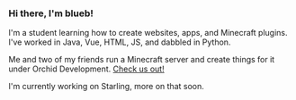 <h3> Hi there, I'm blueb! </h3>
<p> I'm a student learning how to create websites, apps, and Minecraft plugins. I've worked in Java, Vue, HTML, JS, and dabbled in Python. </p>
<p> Me and two of my friends run a Minecraft server and create things for it under Orchid Development. <a href="https://github.com/orchidtowny">Check us out!</a> </p>
<p> I'm currently working on Starling, more on that soon. </p>
